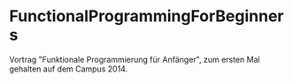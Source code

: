 FunctionalProgrammingForBeginners
=================================

Vortrag "Funktionale Programmierung für Anfänger", zum ersten Mal gehalten auf dem Campus 2014.
